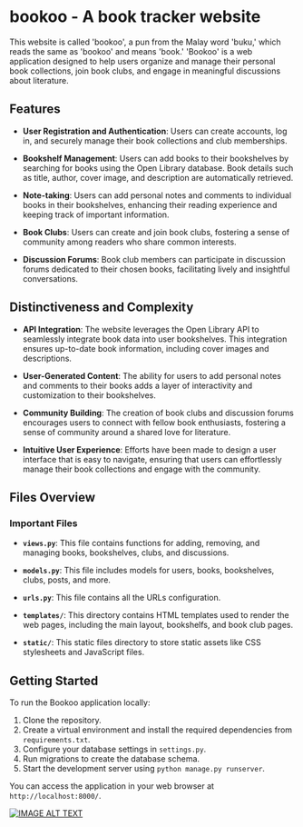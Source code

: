 # bookoo - A book tracker website

This website is called 'bookoo', a pun from the Malay word 'buku,' which reads the same as 'bookoo' and means 'book.' 'Bookoo' is a web application designed to help users organize and manage their personal book collections, join book clubs, and engage in meaningful discussions about literature.

## Features

- **User Registration and Authentication**: Users can create accounts, log in, and securely manage their book collections and club memberships.

- **Bookshelf Management**: Users can add books to their bookshelves by searching for books using the Open Library database. Book details such as title, author, cover image, and description are automatically retrieved.

- **Note-taking**: Users can add personal notes and comments to individual books in their bookshelves, enhancing their reading experience and keeping track of important information.

- **Book Clubs**: Users can create and join book clubs, fostering a sense of community among readers who share common interests.

- **Discussion Forums**: Book club members can participate in discussion forums dedicated to their chosen books, facilitating lively and insightful conversations.


## Distinctiveness and Complexity

- **API Integration**: The website leverages the Open Library API to seamlessly integrate book data into user bookshelves. This integration ensures up-to-date book information, including cover images and descriptions.

- **User-Generated Content**: The ability for users to add personal notes and comments to their books adds a layer of interactivity and customization to their bookshelves.

- **Community Building**: The creation of book clubs and discussion forums encourages users to connect with fellow book enthusiasts, fostering a sense of community around a shared love for literature.

- **Intuitive User Experience**: Efforts have been made to design a user interface that is easy to navigate, ensuring that users can effortlessly manage their book collections and engage with the community.

## Files Overview

### Important Files

- **`views.py`**: This file contains functions for adding, removing, and managing books, bookshelves, clubs, and discussions.

- **`models.py`**: This file includes models for users, books, bookshelves, clubs, posts, and more. 

- **`urls.py`**: This file contains all the  URLs configuration.

- **`templates/`**: This directory contains HTML templates used to render the web pages, including the main layout, bookshelfs, and book club pages.

- **`static/`**: This static files directory to store static assets like CSS stylesheets and JavaScript files.

## Getting Started

To run the Bookoo application locally:

1. Clone the repository.
2. Create a virtual environment and install the required dependencies from `requirements.txt`.
3. Configure your database settings in `settings.py`.
4. Run migrations to create the database schema.
5. Start the development server using `python manage.py runserver`.

You can access the application in your web browser at `http://localhost:8000/`.

[![IMAGE ALT TEXT]([http://img.youtube.com/vi/PGHTFmwBrNI/0.jpg)](https://youtu.be/PGHTFmwBrNI "Bookoo Website")


